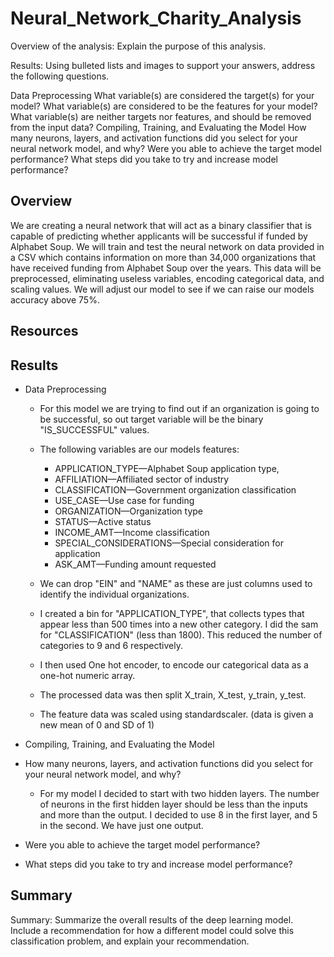 # Neural_Network_Charity_Analysis

Overview of the analysis: Explain the purpose of this analysis.

Results: Using bulleted lists and images to support your answers, address the following questions.

Data Preprocessing
What variable(s) are considered the target(s) for your model?
What variable(s) are considered to be the features for your model?
What variable(s) are neither targets nor features, and should be removed from the input data?
Compiling, Training, and Evaluating the Model
How many neurons, layers, and activation functions did you select for your neural network model, and why?
Were you able to achieve the target model performance?
What steps did you take to try and increase model performance?
 

## Overview


We are creating a neural network that will act as a binary classifier that is capable of predicting whether applicants will be successful if funded by Alphabet Soup.
We will train and test the neural network on data provided in a CSV which contains information on more than 34,000 organizations that have received funding from Alphabet Soup over the years. This data will be preprocessed, eliminating useless variables, encoding categorical data, and scaling values. We will adjust our model to see if we can raise our models accuracy above 75%.

## Resources


## Results
- Data Preprocessing
     - For this model we are trying to find out if an organization is going to be successful, so out target variable will be the binary "IS_SUCCESSFUL" values. 


    - The following variables are our models features:
        - APPLICATION_TYPE—Alphabet Soup application type,
        - AFFILIATION—Affiliated sector of industry
        - CLASSIFICATION—Government organization classification
        - USE_CASE—Use case for funding
        - ORGANIZATION—Organization type
        - STATUS—Active status
        - INCOME_AMT—Income classification
        - SPECIAL_CONSIDERATIONS—Special consideration for application
        - ASK_AMT—Funding amount requested
    

    - We can drop "EIN" and "NAME" as these are just columns used to identify the individual organizations. 

    - I created a bin for "APPLICATION_TYPE", that collects types that appear less than  500 times into a new  other category. I did the sam for "CLASSIFICATION" (less than 1800).
    This reduced the number of categories to 9 and 6 respectively.
    - I then used One hot encoder, to encode our categorical data as a one-hot numeric array.
    - The processed data was then split X_train, X_test, y_train, y_test.
    - The feature data was scaled using standardscaler. (data is given a new mean of 0 and SD of 1)


- Compiling, Training, and Evaluating the Model
- How many neurons, layers, and activation functions did you select for your neural network model, and why?
    - For my model I decided to start with two hidden layers. The number of neurons in the first hidden layer should be less than the inputs and more than the output. I decided to use 8 in the first layer, and 5 in the second. We have just one output.
- Were you able to achieve the target model performance?
- What steps did you take to try and increase model performance?



## Summary

Summary: Summarize the overall results of the deep learning model. Include a recommendation for how a different model could solve this classification problem, and explain your recommendation.